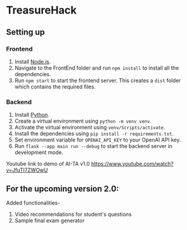 # TreasureHack

## Setting up
### Frontend
1. Install [Node.js](https://nodejs.org/en/download/).
2. Navigate to the FrontEnd folder and run `npm install` to install all the dependencies.
3. Run `npm start` to start the frontend server. This creates a `dist` folder which contains the required files.

### Backend
1. Install [Python](https://www.python.org/downloads/).
2. Create a virtual environment using `python -m venv venv`.
3. Activate the virtual environment using `venv/Scripts/activate`.
4. Install the dependencies using `pip install -r requirements.txt`.
5. Set environment variable for `OPENAI_API_KEY` to your OpenAI API key.
6. Run `flask --app main run --debug` to start the backend server in development mode.



Youtube link to demo of AI-TA v1.0 https://www.youtube.com/watch?v=JfuTI7ZWOwU


## For the upcoming version 2.0:

Added functionalities- 

1. Video recommendations for student's questions
2. Sample final exam generator
